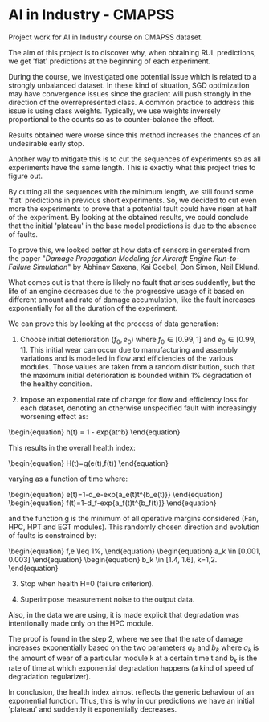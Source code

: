 # AI in Industry - CMAPSS
Project work for AI in Industry course on CMAPSS dataset.

The aim of this project is to discover why, when obtaining RUL predictions, we get 'flat' predictions at the beginning of each experiment.

During the course, we investigated one potential issue which is related to a strongly unbalanced dataset. In these kind of situation, SGD optimization may have convergence issues since the gradient will push strongly in the direction of the overrepresented class. A common practice to address this issue is using class weights. Typically, we use weights inversely proportional to the counts so as to counter-balance the effect.

Results obtained were worse since this method increases the chances of an undesirable early stop.

Another way to mitigate this is to cut the sequences of experiments so as all experiments have the same length. This is exactly what this project tries to figure out.

By cutting all the sequences with the minimum length, we still found some 'flat' predictions in previous short experiments. So, we decided to cut even more the experiments to prove that a potential fault could have risen at half of the experiment. By looking at the obtained results, we could conclude that the initial 'plateau' in the base model predictions is due to the absence of faults.

To prove this, we looked better at how data of sensors in generated from the paper "*Damage Propagation Modeling for Aircraft Engine Run-to-Failure Simulation*" by Abhinav Saxena, Kai Goebel, Don Simon, Neil Eklund.


What comes out is that there is likely no fault that arises suddently, but the life of an engine decreases due to the progressive usage of it based on different amount and rate of damage accumulation, like the fault increases exponentially for all the duration of the experiment.   

We can prove this by looking at the process of data generation:


1.   Choose initial deterioration $(f_0, e_0)$ where $f_0 \in [0.99,1]$ and $e_0 \in [0.99,1]$. 
This initial wear can occur due to manufacturing and assembly variations and is modelled in flow and efficiencies of the various modules. Those values are taken from a random distribution, such that the maximum initial deterioration is bounded within 1% degradation of the healthy condition.

2.   Impose an exponential rate of change for flow and efficiency loss for each dataset, denoting an otherwise unspecified fault with increasingly worsening effect as: 


\begin{equation}
  h(t) =  1 - exp\{at^b\}
\end{equation}


This results in the overall health index:

\begin{equation}
H(t)=g(e(t),f(t))
\end{equation} 

varying as a function of time where:

\begin{equation}
e(t)=1-d_e-exp\{a_e(t)t^{b_e(t)}\}
\end{equation}
\begin{equation}
f(t)=1-d_f-exp\{a_f(t)t^{b_f(t)}\}
\end{equation}

and the function g is the minimum of all operative margins considered (Fan, HPC, HPT and EGT modules).
This randomly chosen direction and evolution of faults is constrained by:

\begin{equation}
f,e \leq 1%,
\end{equation}
\begin{equation}
a_k \in [0.001, 0.003]
\end{equation}
\begin{equation}
b_k \in [1.4, 1.6], k=1,2.
\end{equation}

3. Stop when health H=0 (failure criterion).

4. Superimpose measurement noise to the output data.

Also, in the data we are using, it is made explicit that degradation was intentionally made only on the HPC module.

The proof is found in the step 2, where we see that the rate of damage increases exponentially based on the two parameters $a_k$ and $b_k$ where $a_k$ is the amount of wear of a particular module k at a certain time t and $b_k$ is the rate of time at which exponential degradation happens (a kind of speed of degradation regularizer).

In conclusion, the health index almost reflects the generic behaviour of an exponential function. Thus, this is why in our predictions we have an initial 'plateau' and suddently it exponentially decreases.
